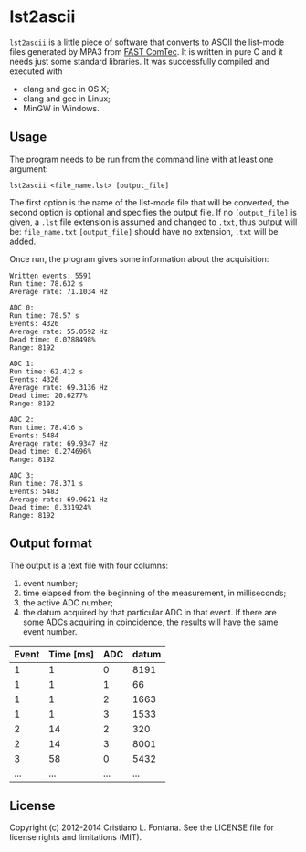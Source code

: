 # lst2ascii

`lst2ascii` is a little piece of software that converts to ASCII the list-mode
files generated by MPA3 from [FAST ComTec](http://www.fastcomtec.com/).
It is written in pure C and it needs just some standard libraries.
It was successfully compiled and executed with
- clang and gcc in OS X;
- clang and gcc in Linux;
- MinGW in Windows.

## Usage

The program needs to be run from the command line with at least one argument:
```
lst2ascii <file_name.lst> [output_file]
```
The first option is the name of the list-mode file that will be converted, the second option is optional and specifies the output file.
If no `[output_file]` is given, a `.lst` file extension is assumed and changed to `.txt`, thus output will be: `file_name.txt`
`[output_file]` should have no extension, `.txt` will be added.

Once run, the program gives some information about the acquisition:
```
Written events: 5591
Run time: 78.632 s
Average rate: 71.1034 Hz

ADC 0:
Run time: 78.57 s
Events: 4326
Average rate: 55.0592 Hz
Dead time: 0.0788498%
Range: 8192

ADC 1:
Run time: 62.412 s
Events: 4326
Average rate: 69.3136 Hz
Dead time: 20.6277%
Range: 8192

ADC 2:
Run time: 78.416 s
Events: 5484
Average rate: 69.9347 Hz
Dead time: 0.274696%
Range: 8192

ADC 3:
Run time: 78.371 s
Events: 5483
Average rate: 69.9621 Hz
Dead time: 0.331924%
Range: 8192
```

## Output format

The output is a text file with four columns:
1. event number;
2. time elapsed from the beginning of the measurement, in milliseconds;
3. the active ADC number;
4. the datum acquired by that particular ADC in that event.
If there are some ADCs acquiring in coincidence, the results will have the same event number.

| Event | Time [ms] | ADC | datum |
| ----- | --------- | --- | ----- |
| 1     | 1         | 0   | 8191  |
| 1     | 1         | 1   | 66    |
| 1     | 1         | 2   | 1663  |
| 1     | 1         | 3   | 1533  |
| 2     | 14        | 2   | 320   |
| 2     | 14        | 3   | 8001  |
| 3     | 58        | 0   | 5432  |
| ...   | ...       | ... | ...   |

## License

Copyright (c) 2012-2014 Cristiano L. Fontana.
See the LICENSE file for license rights and limitations (MIT).

